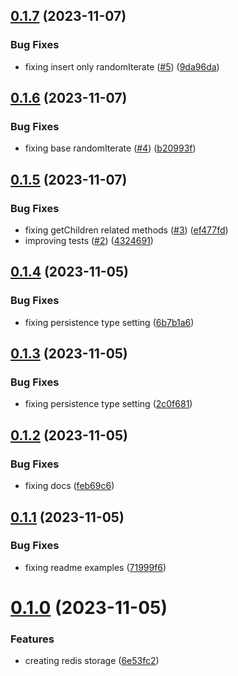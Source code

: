 ## [0.1.7](https://github.com/codibre/nodejs-tree-key-cache-redis-storage/compare/v0.1.6...v0.1.7) (2023-11-07)


### Bug Fixes

* fixing insert only randomIterate ([#5](https://github.com/codibre/nodejs-tree-key-cache-redis-storage/issues/5)) ([9da96da](https://github.com/codibre/nodejs-tree-key-cache-redis-storage/commit/9da96da29dc57ea9e72b1b700b52a69e3f26b0ac))

## [0.1.6](https://github.com/codibre/nodejs-tree-key-cache-redis-storage/compare/v0.1.5...v0.1.6) (2023-11-07)


### Bug Fixes

* fixing base randomIterate ([#4](https://github.com/codibre/nodejs-tree-key-cache-redis-storage/issues/4)) ([b20993f](https://github.com/codibre/nodejs-tree-key-cache-redis-storage/commit/b20993f9c0a15d7b470e4a0422eeb67f5c24549d))

## [0.1.5](https://github.com/codibre/nodejs-tree-key-cache-redis-storage/compare/v0.1.4...v0.1.5) (2023-11-07)


### Bug Fixes

* fixing getChildren related methods ([#3](https://github.com/codibre/nodejs-tree-key-cache-redis-storage/issues/3)) ([ef477fd](https://github.com/codibre/nodejs-tree-key-cache-redis-storage/commit/ef477fdc2456e315c565d8ef56cc09a93eba9490))
* improving tests ([#2](https://github.com/codibre/nodejs-tree-key-cache-redis-storage/issues/2)) ([4324691](https://github.com/codibre/nodejs-tree-key-cache-redis-storage/commit/43246911a19aef38d09c48d17e747e3f1755e938))

## [0.1.4](https://github.com/codibre/nodejs-tree-key-cache-redis-storage/compare/v0.1.3...v0.1.4) (2023-11-05)


### Bug Fixes

* fixing persistence type setting ([6b7b1a6](https://github.com/codibre/nodejs-tree-key-cache-redis-storage/commit/6b7b1a66393e017d2ad2bb321118a4794c5974f7))

## [0.1.3](https://github.com/codibre/nodejs-tree-key-cache-redis-storage/compare/v0.1.2...v0.1.3) (2023-11-05)


### Bug Fixes

* fixing persistence type setting ([2c0f681](https://github.com/codibre/nodejs-tree-key-cache-redis-storage/commit/2c0f6814b7de5f33b3b9c5e8fc5677d7dc432f67))

## [0.1.2](https://github.com/codibre/nodejs-tree-key-cache-redis-storage/compare/v0.1.1...v0.1.2) (2023-11-05)


### Bug Fixes

* fixing docs ([feb69c6](https://github.com/codibre/nodejs-tree-key-cache-redis-storage/commit/feb69c66d528672638d932096221d3c23f046cce))

## [0.1.1](https://github.com/codibre/nodejs-tree-key-cache-redis-storage/compare/v0.1.0...v0.1.1) (2023-11-05)


### Bug Fixes

* fixing readme examples ([71999f6](https://github.com/codibre/nodejs-tree-key-cache-redis-storage/commit/71999f64d594a92bd4a418c8f0b9f4b98e9dd42a))

# [0.1.0](https://github.com/codibre/nodejs-tree-key-cache-redis-storage/compare/v0.0.0...v0.1.0) (2023-11-05)


### Features

* creating redis storage ([6e53fc2](https://github.com/codibre/nodejs-tree-key-cache-redis-storage/commit/6e53fc2f75e92307de13c35d8088c0e446ce77f3))
